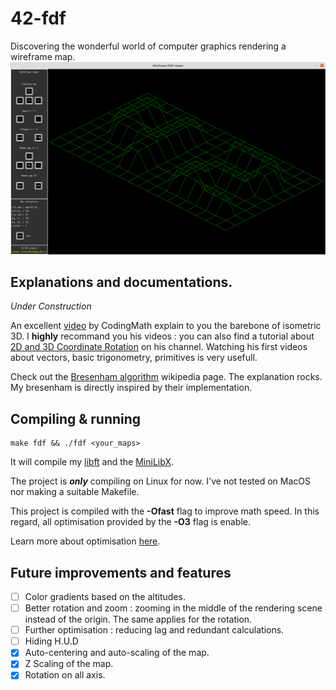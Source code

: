 # 42-fdf
Discovering the wonderful world of computer graphics rendering a wireframe map.
![Wireframe](/assets/images/window.png)
## Explanations and documentations.
*Under Construction*

An excellent [video](https://www.youtube.com/watch?v=go1qrWFw_bs) by CodingMath
explain to you the barebone of isometric 3D. I **highly** recommand you his
videos : you can also find a tutorial about [2D and 3D Coordinate Rotation](https://www.youtube.com/watch?v=AmaC23gQCTw) on his channel. Watching his first videos about vectors,
basic trigonometry, primitives is very usefull.

Check out the [Bresenham algorithm](https://en.wikipedia.org/wiki/Bresenham%27s_line_algorithm) wikipedia page. The explanation rocks. My bresenham is directly inspired by their implementation.
## Compiling & running
	make fdf && ./fdf <your_maps>
It will compile my [libft](https://github.com/noctuelles/42-libft) and the [MiniLibX](https://github.com/42Paris/minilibx-linux).

The project is ***only*** compiling on Linux for now. I've not tested on MacOS
nor making a suitable Makefile.

This project is compiled with the **-Ofast** flag to improve math speed. In this
regard, all optimisation provided by the **-O3** flag is enable.

Learn more about optimisation [here](https://gcc.gnu.org/onlinedocs/gcc/Optimize-Options.html).
## Future improvements and features
- [ ] Color gradients based on the altitudes.
- [ ] Better rotation and zoom : zooming in the middle of the rendering scene
instead of the origin. The same applies for the rotation. 
- [ ] Further optimisation : reducing lag and redundant calculations.
- [ ] Hiding H.U.D
- [x] Auto-centering and auto-scaling of the map.
- [x] Z Scaling of the map.
- [x] Rotation on all axis.
